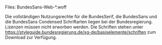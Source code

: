 Files: BundesSans-Web-*.woff

Die vollständigen Nutzungsrechte für die BundesSerif, die BundesSans und die BundesSans Condensed Schriftarten liegen bei der Bundesregierung. Lizenzen müssen nicht erworben werden. Die Schriften stehen unter https://styleguide.bundesregierung.de/sg-de/basiselemente/schriften zum Download zur Verfügung.
